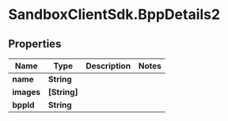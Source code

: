 # SandboxClientSdk.BppDetails2

## Properties
Name | Type | Description | Notes
------------ | ------------- | ------------- | -------------
**name** | **String** |  | 
**images** | **[String]** |  | 
**bppId** | **String** |  | 
